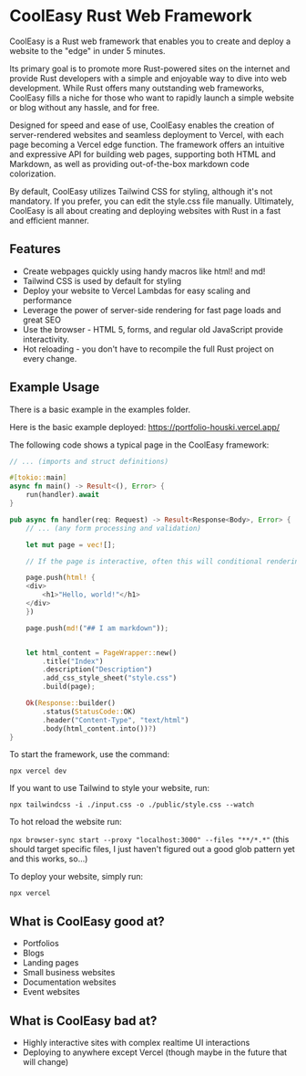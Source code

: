 # CoolEasy Rust Web Framework

CoolEasy is a Rust web framework that enables you to create and deploy a website to the "edge" in under 5 minutes.

Its primary goal is to promote more Rust-powered sites on the internet and provide Rust developers with a simple and enjoyable way to dive into web development. While Rust offers many outstanding web frameworks, CoolEasy fills a niche for those who want to rapidly launch a simple website or blog without any hassle, and for free.

Designed for speed and ease of use, CoolEasy enables the creation of server-rendered websites and seamless deployment to Vercel, with each page becoming a Vercel edge function. The framework offers an intuitive and expressive API for building web pages, supporting both HTML and Markdown, as well as providing out-of-the-box markdown code colorization.

By default, CoolEasy utilizes Tailwind CSS for styling, although it's not mandatory. If you prefer, you can edit the style.css file manually. Ultimately, CoolEasy is all about creating and deploying websites with Rust in a fast and efficient manner.

## Features

- Create webpages quickly using handy macros like html! and md!
- Tailwind CSS is used by default for styling
- Deploy your website to Vercel Lambdas for easy scaling and performance
- Leverage the power of server-side rendering for fast page loads and great SEO
- Use the browser - HTML 5, forms, and regular old JavaScript provide interactivity.
- Hot reloading - you don't have to recompile the full Rust project on every change.

## Example Usage

There is a basic example in the examples folder.

Here is the basic example deployed: https://portfolio-houski.vercel.app/

The following code shows a typical page in the CoolEasy framework:

```rust
// ... (imports and struct definitions)

#[tokio::main]
async fn main() -> Result<(), Error> {
    run(handler).await
}

pub async fn handler(req: Request) -> Result<Response<Body>, Error> {
    // ... (any form processing and validation)

    let mut page = vec![];

    // If the page is interactive, often this will conditional rendering based on form submissions (see basic example for details)

    page.push(html! {
    <div>
        <h1>"Hello, world!"</h1>
    </div>
    })

    page.push(md!("## I am markdown"));


    let html_content = PageWrapper::new()
        .title("Index")
        .description("Description")
        .add_css_style_sheet("style.css")
        .build(page);

    Ok(Response::builder()
        .status(StatusCode::OK)
        .header("Content-Type", "text/html")
        .body(html_content.into())?)
}
```

To start the framework, use the command:

`npx vercel dev`

If you want to use Tailwind to style your website, run:

`npx tailwindcss -i ./input.css -o ./public/style.css --watch`

To hot reload the website run:

`npx browser-sync start --proxy "localhost:3000" --files "**/*.*"` (this should target specific files, I just haven't figured out a good glob pattern yet and this works, so...)

To deploy your website, simply run:

`npx vercel`

## What is CoolEasy good at?

- Portfolios
- Blogs
- Landing pages
- Small business websites
- Documentation websites
- Event websites

## What is CoolEasy bad at?

- Highly interactive sites with complex realtime UI interactions
- Deploying to anywhere except Vercel (though maybe in the future that will change)
